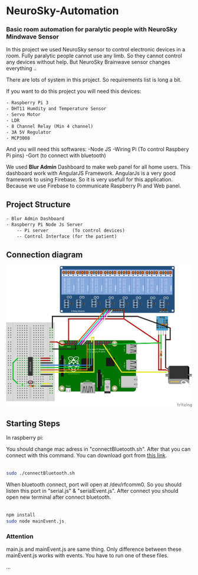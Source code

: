 # NeuroSky-Automation
### Basic room automation for paralytic people with NeuroSky Mindwave Sensor

In this project we used NeuroSky sensor to control electronic devices in a room. Fully paralytic people cannot use any limb. So they cannot 
control any devices without help. But NeuroSky Brainwave sensor changes everything .. 

There are lots of system in this project. So requirements list is long a bit.

If you want to do this project you will need this devices:

    - Raspberry Pi 3
    - DHT11 Humdity and Temperature Sensor
    - Servo Motor
    - LDR
    - 8 Channel Relay (Min 4 channel)
    - 3A 5V Regulator
    - MCP3008

And you will need this softwares:
    -Node JS
    -Wiring Pi (To control Raspbery Pi pins)
    -Gort (to connect with bluetooth)

We used <b>Blur Admin</b> Dashboard to make web panel for all home users. This dashboard work with AngularJS Framework. AngularJs is a very good framework to using Firebase. So it is very usefull for this application. Because we use Firebase to communicate Raspberry Pi and Web panel.

## Project Structure

    - Blur Admin Dashboard
    - Raspberry Pi Node Js Server
        -- Pi server         (To control devices)
        -- Control Interface (for the patient)


## Connection diagram
<img src="raspberry-pi\fritzing\bitirme_bb.png"></img>

## Starting Steps

In raspberry pi:

You should change mac adress in "connectBluetooth.sh". After that you can connect with this command. You can download gort from <a href="http://gort.io/documentation/getting_started/downloads/" target="_blank">this link</a>.

```sh

sudo ./connectBluetooth.sh

```

When bluetooth connect, port will open at /dev/rfcomm0. So you should listen this port in "serial.js" & "serialEvent.js". After connect you should open new terminal after connect bluetooth. 

```sh

npm install
sudo node mainEvent.js

```

### Attention

main.js and mainEvent.js are same thing. Only difference between these mainEvent.js works with events. You have to run one of these files. 


...
